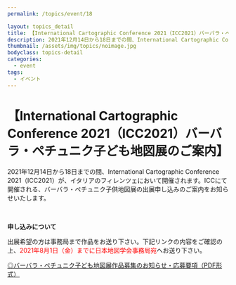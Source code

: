 ```yaml
---
permalink: /topics/event/18

layout: topics_detail
title: 【International Cartographic Conference 2021（ICC2021）バーバラ・ペチュニク子ども地図展のご案内】
description: 2021年12月14日から18日までの間、International Cartographic Conference 2021（ICC2021）が、イタリアのフィレンツェにおいて開催されます。
thumbnail: /assets/img/topics/noimage.jpg
bodyclass: topics-detail
categories:
  - event
tags:
  - イベント
---
```


# 【International Cartographic Conference 2021（ICC2021）バーバラ・ペチュニク子ども地図展のご案内】

2021年12月14日から18日までの間、International Cartographic Conference 2021（ICC2021）が、イタリアのフィレンツェにおいて開催されます。ICCにて開催される、バーバラ・ペチュニク子供地図展の出展申し込みのご案内をお知らせいたします。

<br>

**申し込みについて**

出展希望の方は事務局まで作品をお送り下さい。下記リンクの内容をご確認の上、<font color="#ff0000">2021年8月1日（金）までに日本地図学会事務局宛</font>へお送り下さい。

[◎バーバラ・ペチュニク子ども地図展作品募集のお知らせ・応募要項（PDF形式）](../../archive/file/entry/iccBarbaraPetchenik2021.pdf)
